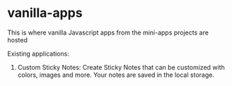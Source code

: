 # vanilla-apps

This is where vanilla Javascript apps from the mini-apps projects are hosted

Existing applications:

1. Custom Sticky Notes: Create Sticky Notes that can be customized with colors, images and more. Your notes are saved in the local storage.
